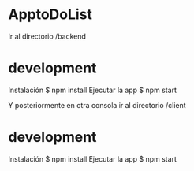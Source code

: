 # ApptoDoList

Ir al directorio /backend
# development
Instalación
$ npm install
Ejecutar la app
$ npm start

Y posteriormente en otra consola ir al directorio /client

# development
Instalación
$ npm install
Ejecutar la app
$ npm start
